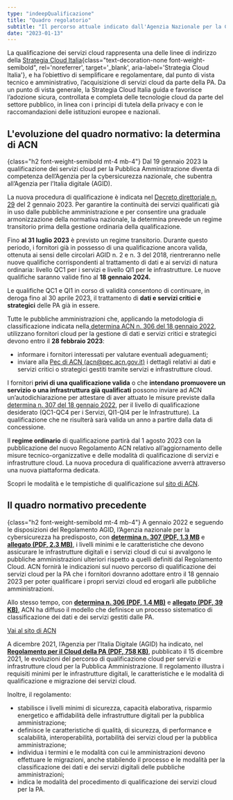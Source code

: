```yaml
---
type: "indeepQualificazione"
title: "Quadro regolatorio"
subtitle: "Il percorso attuale indicato dall'Agenzia Nazionale per la Cybersicurezza"
date: "2023-01-13"
---
```


La qualificazione dei servizi cloud rappresenta una delle linee di indirizzo della [Strategia Cloud Italia](https://cloud.italia.it/strategia-cloud-pa/){class="text-decoration-none font-weight-semibold", rel='noreferrer', target='_blank', aria-label='Strategia Cloud Italia'}, e ha l’obiettivo di semplificare e regolamentare, dal punto di vista tecnico e amministrativo, l’acquisizione di servizi cloud da parte della PA. Da un punto di vista generale, la Strategia Cloud Italia guida e favorisce l’adozione sicura, controllata e completa delle tecnologie cloud da parte del settore pubblico, in linea con i principi di tutela della privacy e con le raccomandazioni delle istituzioni europee e nazionali. 

## L'evoluzione del quadro normativo: la determina di ACN
{class="h2 font-weight-semibold mt-4 mb-4"}
Dal 19 gennaio 2023 la qualificazione dei servizi cloud per la Pubblica Amministrazione diventa di competenza dell’Agenzia per la cybersicurezza nazionale, che subentra all’Agenzia per l’Italia digitale (AGID).

La nuova procedura di qualificazione è indicata nel [Decreto direttoriale n. 29](https://www.acn.gov.it/DecretodirettorialeQualificazioneServiziCloud2genn23DEFsigned.pdf) del 2 gennaio 2023. Per garantire la continuità dei servizi qualificati già in uso dalle pubbliche amministrazione e per consentire una graduale armonizzazione della normativa nazionale, la determina prevede un regime transitorio prima della gestione ordinaria della qualificazione.

Fino **al 31 luglio 2023** è previsto un regime transitorio. Durante questo periodo, i fornitori già in possesso di una qualificazione ancora valida, ottenuta ai sensi delle circolari AGID n. 2 e n. 3 del 2018, rientreranno nelle nuove qualifiche corrispondenti al trattamento di dati e ai servizi di natura ordinaria: livello QC1 per i servizi e livello Ql1 per le infrastrutture. Le nuove qualifiche saranno valide fino al **18 gennaio 2024.**

Le qualifiche QC1 e QI1 in corso di validità consentono di continuare, in deroga fino al 30 aprile 2023, il trattamento di **dati e servizi critici e strategici** delle PA già in essere. 

Tutte le pubbliche amministrazioni che, applicando la metodologia di classificazione indicata nella[ determina ACN n. 306 del 18 gennaio 2022](https://innovazione.gov.it/dipartimento/focus/strategia-cloud-italia/#la-classificazione-dei-dati-e-dei-servizi), utilizzano fornitori cloud per la gestione di dati e servizi critici e strategici devono entro il **28 febbraio 2023**:

* informare i fornitori interessati per valutare eventuali adeguamenti;
* inviare alla [Pec di ACN (acn@pec.acn.gov.it)](mailto:acn@pec.acn.gov.it) i dettagli relativi ai dati e servizi critici o strategici gestiti tramite servizi e infrastrutture cloud.

I fornitori **privi di una qualificazione valida** o che **intendano promuovere un servizio o una infrastruttura già qualificati** possono inviare ad ACN un’autodichiarazione per attestare di aver attuato le misure previste dalla [determina n. 307 del 18 gennaio 2022](https://assets.innovazione.gov.it/1642694131-det_307_cloud_ulteriorilerqc_20220118.pdf), per il livello di qualificazione desiderato (QC1-QC4 per i Servizi, QI1-QI4 per le Infrastrutture). La qualificazione che ne risulterà sarà valida un anno a partire dalla data di concessione.

Il **regime ordinario** di qualificazione partirà dal 1 agosto 2023 con la pubblicazione del nuovo Regolamento ACN relativo all’aggiornamento delle misure tecnico-organizzative e delle modalità di qualificazione di servizi e infrastrutture cloud. La nuova procedura di qualificazione avverrà attraverso una nuova piattaforma dedicata. 

Scopri le modalità e le tempistiche di qualificazione sul [sito di ACN](https://www.acn.gov.it/).

## Il quadro normativo precedente
{class="h2 font-weight-semibold mt-4 mb-4"}
A gennaio 2022 e seguendo le disposizioni del Regolamento AGID, l’Agenzia nazionale per la cybersicurezza ha predisposto, con **[determina n. 307 (PDF, 1.3 MB](https://assets.innovazione.gov.it/1642694131-det_307_cloud_ulteriorilerqc_20220118.pdf)** e **[allegato (PDF, 2.3 MB)](https://assets.innovazione.gov.it/1642754054-all1det307acn.pdf)**, i livelli minimi e le caratteristiche che devono assicurare le infrastrutture digitali e i servizi cloud di cui si avvalgono le pubbliche amministrazioni ulteriori rispetto a quelli definiti dal Regolamento Cloud. ACN fornirà le indicazioni sul nuovo percorso di qualificazione dei servizi cloud per la PA che i fornitori dovranno adottare entro il 18 gennaio 2023 per poter qualificare i propri servizi cloud ed erogarli alle pubbliche amministrazioni.

Allo stesso tempo, con **[determina n. 306 (PDF, 1.4 MB)](https://assets.innovazione.gov.it/1642693979-det_306_cloud_modclass_20220118.pdf)** e **[allegato (PDF, 39 KB)](https://assets.innovazione.gov.it/1642694063-det_306_all1_20220118_modello.pdf)**, ACN ha diffuso il modello che definisce un processo sistematico di classificazione dei dati e dei servizi gestiti dalle PA.

<div class="col-12 text-center mt-3 mb-5">
<a href="https://acn.gov.it/agenzia/cloud-pa" class="btn btn-primary" target="_blank">Vai al sito di ACN</a>
</div>

A dicembre 2021, l’Agenzia per l’Italia Digitale (AGID) ha indicato, nel **[Regolamento per il Cloud della PA (PDF, 758 KB)](https://trasparenza.agid.gov.it/moduli/downloadFile.php?file=oggetto_allegati/213481843140O__O628+DT+DG+628+-+15+dic+2021+-+Regolamento+servizi+cloud.pdf)**, pubblicato il 15 dicembre 2021, le evoluzioni del percorso di qualificazione cloud per servizi e infrastrutture cloud per la Pubblica Amministrazione. Il regolamento illustra i requisiti minimi per le infrastrutture digitali, le caratteristiche e le modalità di qualificazione e migrazione dei servizi cloud.

Inoltre, il regolamento:
* stabilisce i livelli minimi di sicurezza, capacità elaborativa, risparmio energetico e affidabilità delle infrastrutture digitali per la pubblica amministrazione;
* definisce le caratteristiche di qualità, di sicurezza, di performance e scalabilità, interoperabilità, portabilità dei servizi cloud per la pubblica amministrazione;
* individua i termini e le modalità con cui le amministrazioni devono effettuare le migrazioni, anche stabilendo il processo e le modalità per la classificazione dei dati e dei servizi digitali delle pubbliche amministrazioni;
* indica le modalità del procedimento di qualificazione dei servizi cloud per la PA.